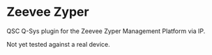 # Zeevee Zyper

QSC Q-Sys plugin for the Zeevee Zyper Management Platform via IP.

Not yet tested against a real device.
